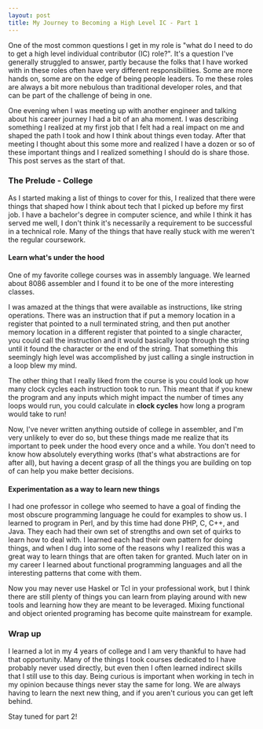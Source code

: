 ```yaml
---
layout: post
title: My Journey to Becoming a High Level IC - Part 1
---
```


One of the most common questions I get in my role is "what do I need to do to
get a high level individual contributor (IC) role?". It's a question I've
generally struggled to answer, partly because the folks that I have worked with
in these roles often have very different responsibilities. Some are more hands
on, some are on the edge of being people leaders. To me these roles are always a
bit more nebulous than traditional developer roles, and that can be part of the
challenge of being in one.

One evening when I was meeting up with another engineer and talking about his
career journey I had a bit of an aha moment. I was describing something I
realized at my first job that I felt had a real impact on me and shaped the path
I took and how I think about things even today. After that meeting I thought
about this some more and realized I have a dozen or so of these important things
and I realized something I should do is share those. This post serves as the
start of that.

### The Prelude - College

As I started making a list of things to cover for this, I realized that there
were things that shaped how I think about tech that I picked up before my first
job. I have a bachelor's degree in computer science, and while I think it has
served me well, I don't think it's necessarily a requirement to be successful in
a technical role. Many of the things that have really stuck with me weren't the
regular coursework.

#### Learn what's under the hood

One of my favorite college courses was in assembly language. We learned about
8086 assembler and I found it to be one of the more interesting classes.

I was amazed at the things that were available as instructions, like string
operations. There was an instruction that if put a memory location in a register
that pointed to a null terminated string, and then put another memory location
in a different register that pointed to a single character, you could call the
instruction and it would basically loop through the string until it found the
character or the end of the string. That something this seemingly high level was
accomplished by just calling a single instruction in a loop blew my mind.

The other thing that I really liked from the course is you could look up how
many clock cycles each instruction took to run. This meant that if you knew the
program and any inputs which might impact the number of times any loops would
run, you could calculate in **clock cycles** how long a program would take to
run!

Now, I've never written anything outside of college in assembler, and I'm very
unlikely to ever do so, but these things made me realize that its important to
peek under the hood every once and a while. You don't need to know how
absolutely everything works (that's what abstractions are for after all), but
having a decent grasp of all the things you are building on top of can help you
make better decisions.

#### Experimentation as a way to learn new things

I had one professor in college who seemed to have a goal of finding the most
obscure programming language he could for examples to show us. I learned to
program in Perl, and by this time had done PHP, C, C++, and Java. They each had
their own set of strengths and own set of quirks to learn how to deal with. I
learned each had their own pattern for doing things, and when I dug into some of
the reasons why I realized this was a great way to learn things that are often
taken for granted. Much later on in my career I learned about functional
programming languages and all the interesting patterns that come with them.

Now you may never use Haskel or Tcl in your professional work, but I think there
are still plenty of things you can learn from playing around with new tools and
learning how they are meant to be leveraged. Mixing functional and object
oriented programing has become quite mainstream for example.

### Wrap up

I learned a lot in my 4 years of college and I am very thankful to have had that
opportunity. Many of the things I took courses dedicated to I have probably
never used directly, but even then I often learned indirect skills that I still
use to this day. Being curious is important when working in tech in my opinion
because things never stay the same for long. We are always having to learn the
next new thing, and if you aren't curious you can get left behind.

Stay tuned for part 2!
